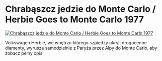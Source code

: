 Chrabąszcz jedzie do Monte Carlo / Herbie Goes to Monte Carlo 1977 
=============
[![Chrabąszcz jedzie do Monte Carlo / Herbie Goes to Monte Carlo 1977 ](http://vidos.pl/images/player.gif)](http://vidos.pl/chrabaszcz-jedzie-do-monte-carlo-herbie-goes-to-monte-carlo-1977)

 Volkswagen Herbie, we wnętrzu którego szpiedzy ukryli drogocenne diamenty, wyrusza samodzielnie z Paryża przez Alpy do Monte Carlo, aby zobacz pełny opis

